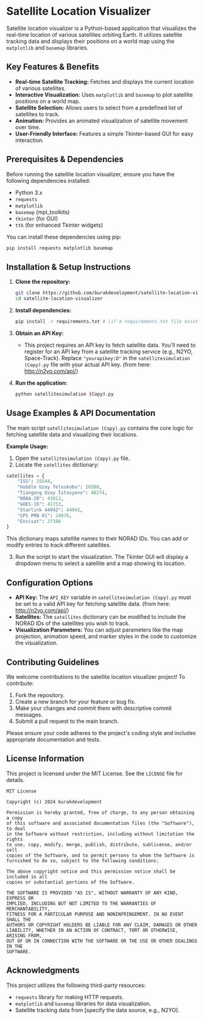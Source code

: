 # Satellite Location Visualizer

Satellite location visualizer is a Python-based application that visualizes the real-time location of various satellites orbiting Earth. It utilizes satellite tracking data and displays their positions on a world map using the `matplotlib` and `basemap` libraries.

## Key Features & Benefits

- **Real-time Satellite Tracking:** Fetches and displays the current location of various satellites.
- **Interactive Visualization:** Uses `matplotlib` and `basemap` to plot satellite positions on a world map.
- **Satellite Selection:** Allows users to select from a predefined list of satellites to track.
- **Animation:** Provides an animated visualization of satellite movement over time.
- **User-Friendly Interface:** Features a simple Tkinter-based GUI for easy interaction.

## Prerequisites & Dependencies

Before running the satellite location visualizer, ensure you have the following dependencies installed:

- Python 3.x
- `requests`
- `matplotlib`
- `basemap` (mpl_toolkits)
- `tkinter` (for GUI)
- `ttk` (for enhanced Tkinter widgets)

You can install these dependencies using pip:

```bash
pip install requests matplotlib basemap
```

## Installation & Setup Instructions

1. **Clone the repository:**

   ```bash
   git clone https://github.com/burakdevelopment/satellite-location-visualizer.git
   cd satellite-location-visualizer
   ```

2. **Install dependencies:**

   ```bash
   pip install -r requirements.txt # (if a requirements.txt file exists, otherwise see dependencies section)
   ```

3. **Obtain an API Key:**

   - This project requires an API key to fetch satellite data. You'll need to register for an API key from a satellite tracking service (e.g., N2YO, Space-Track).  Replace `"yourapikey:D"` in the `satellitesimulation (Copy).py` file with your actual API key. (from here: http://n2yo.com/api/)

4. **Run the application:**

   ```bash
   python satellitesimulation (Copy).py
   ```

## Usage Examples & API Documentation

The main script `satellitesimulation (Copy).py` contains the core logic for fetching satellite data and visualizing their locations.

**Example Usage:**

1.  Open the `satellitesimulation (Copy).py` file.
2.  Locate the `satellites` dictionary:

```python
satellites = {
    "ISS": 25544,
    "Hubble Uzay Teleskobu": 20580,
    "Tiangong Uzay İstasyonu": 48274,
    "NOAA-20": 43013,
    "GOES-16": 41753,
    "Starlink 44942": 44942,
    "GPS PRN 01": 24876,
    "Envisat": 27386
}
```

This dictionary maps satellite names to their NORAD IDs. You can add or modify entries to track different satellites.

3.  Run the script to start the visualization. The Tkinter GUI will display a dropdown menu to select a satellite and a map showing its location.

## Configuration Options

- **API Key:** The `API_KEY` variable in `satellitesimulation (Copy).py` must be set to a valid API key for fetching satellite data. (from here: http://n2yo.com/api/)
- **Satellites:** The `satellites` dictionary can be modified to include the NORAD IDs of the satellites you wish to track.
- **Visualization Parameters:** You can adjust parameters like the map projection, animation speed, and marker styles in the code to customize the visualization.

## Contributing Guidelines

We welcome contributions to the satellite location visualizer project! To contribute:

1.  Fork the repository.
2.  Create a new branch for your feature or bug fix.
3.  Make your changes and commit them with descriptive commit messages.
4.  Submit a pull request to the main branch.

Please ensure your code adheres to the project's coding style and includes appropriate documentation and tests.

## License Information

This project is licensed under the MIT License. See the `LICENSE` file for details.

```
MIT License

Copyright (c) 2024 burakdevelopment

Permission is hereby granted, free of charge, to any person obtaining a copy
of this software and associated documentation files (the "Software"), to deal
in the Software without restriction, including without limitation the rights
to use, copy, modify, merge, publish, distribute, sublicense, and/or sell
copies of the Software, and to permit persons to whom the Software is
furnished to do so, subject to the following conditions:

The above copyright notice and this permission notice shall be included in all
copies or substantial portions of the Software.

THE SOFTWARE IS PROVIDED "AS IS", WITHOUT WARRANTY OF ANY KIND, EXPRESS OR
IMPLIED, INCLUDING BUT NOT LIMITED TO THE WARRANTIES OF MERCHANTABILITY,
FITNESS FOR A PARTICULAR PURPOSE AND NONINFRINGEMENT. IN NO EVENT SHALL THE
AUTHORS OR COPYRIGHT HOLDERS BE LIABLE FOR ANY CLAIM, DAMAGES OR OTHER
LIABILITY, WHETHER IN AN ACTION OF CONTRACT, TORT OR OTHERWISE, ARISING FROM,
OUT OF OR IN CONNECTION WITH THE SOFTWARE OR THE USE OR OTHER DEALINGS IN THE
SOFTWARE.

```

## Acknowledgments

This project utilizes the following third-party resources:

- `requests` library for making HTTP requests.
- `matplotlib` and `basemap` libraries for data visualization.
- Satellite tracking data from [specify the data source, e.g., N2YO].

